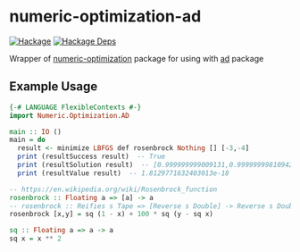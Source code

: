 # numeric-optimization-ad

[![Hackage](https://img.shields.io/hackage/v/numeric-optimization-ad.svg)](https://hackage.haskell.org/package/numeric-optimization-ad)
[![Hackage Deps](https://img.shields.io/hackage-deps/v/numeric-optimization-ad.svg)](https://packdeps.haskellers.com/feed?needle=numeric-optimization-ad)

Wrapper of [numeric-optimization](https://hackage.haskell.org/package/numeric-optimization) package for using with [ad](https://hackage.haskell.org/package/ad) package

## Example Usage

```haskell
{-# LANGUAGE FlexibleContexts #-}
import Numeric.Optimization.AD

main :: IO ()
main = do
  result <- minimize LBFGS def rosenbrock Nothing [] [-3,-4]
  print (resultSuccess result)  -- True
  print (resultSolution result)  -- [0.999999999009131,0.9999999981094296]
  print (resultValue result)  -- 1.8129771632403013e-18

-- https://en.wikipedia.org/wiki/Rosenbrock_function
rosenbrock :: Floating a => [a] -> a
-- rosenbrock :: Reifies s Tape => [Reverse s Double] -> Reverse s Double
rosenbrock [x,y] = sq (1 - x) + 100 * sq (y - sq x)

sq :: Floating a => a -> a
sq x = x ** 2
```

